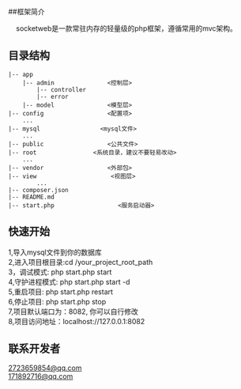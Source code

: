 ##框架简介
<p>&nbsp;&nbsp;&nbsp;&nbsp;socketweb是一款常驻内存的轻量级的php框架，遵循常用的mvc架构。</p>

## 目录结构
~~~
|-- app
    |-- admin               <控制层>
        |-- controller
        |-- error
    |-- model               <模型层>
|-- config                  <配置项>
    ...
|-- mysql                 <mysql文件>
    ...
|-- public                  <公共文件>
|-- root                <系统目录，建议不要轻易改动>
    ...                     
|-- vendor                  <外部包>
|-- view                     <视图层>
        ...             
|-- composer.json
|-- README.md
|-- start.php                  <服务启动器>
~~~

## 快速开始

1,导入mysql文件到你的数据库 <br>
2,进入项目根目录:cd /your_project_root_path<br>
3，调试模式:  php start.php start<br>
4,守护进程模式: php start.php start -d<br>
5,重启项目:  php start.php restart<br>
6,停止项目:  php start.php stop<br>
7,项目默认端口为：8082, 你可以自行修改<br>
8,项目访问地址：localhost://127.0.0.1:8082<br>

## 联系开发者
2723659854@qq.com<br>
171892716@qq.com

